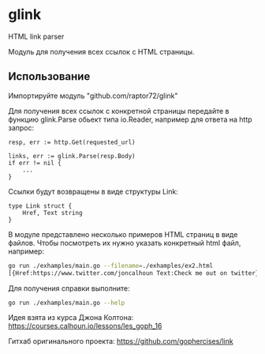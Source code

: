# glink
HTML link parser 

Модуль для получения всех ссылок с HTML страницы.

## Использование

Импортируйте модуль "github.com/raptor72/glink"

Для получения всех ссылок с конкретной страницы передайте в функцию glink.Parse обьект типа io.Reader, например для ответа на http запрос:

```golang
resp, err := http.Get(requested_url)

links, err := glink.Parse(resp.Body)
if err != nil {
	...
}
```

Ссылки будут возвращены в виде структуры Link:

```golang
type Link struct {
    Href, Text string
}
```

В модуле представлено несколько примеров HTML страниц в виде файлов. Чтобы посмотреть их нужно указать конкретный html файл, например:

```bash
go run ./exhamples/main.go --filename=./exhamples/ex2.html
[{Href:https://www.twitter.com/joncalhoun Text:Check me out on twitter} {Href:https://github.com/gophercises Text:Gophercises is on Github !}]
```

Для получения справки выполните:

```bash
go run ./exhamples/main.go --help
```

Идея взята из курса Джона Колтона: https://courses.calhoun.io/lessons/les_goph_16

Гитхаб оригинального проекта: https://github.com/gophercises/link

